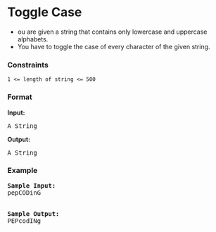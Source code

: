 <h1>Toggle Case</h1>

<div>
  <ul>
    <li>ou are given a string that contains only lowercase and uppercase alphabets.</li> 
<li>You have to toggle the case of every character of the given string.</li>
  </ul>
</div>

<h3>Constraints</h3>
<code>1 <= length of string <= 500</code>

<h3>Format</h3>
<strong>Input:</strong>
<pre>
A String
</pre>

<strong>Output:</strong>
<pre>
A String
</pre>

<h3>Example</h3>
<pre>
<strong>Sample Input:</strong>
pepCODinG
<br>
<strong>Sample Output:</strong>
PEPcodINg
</pre>
